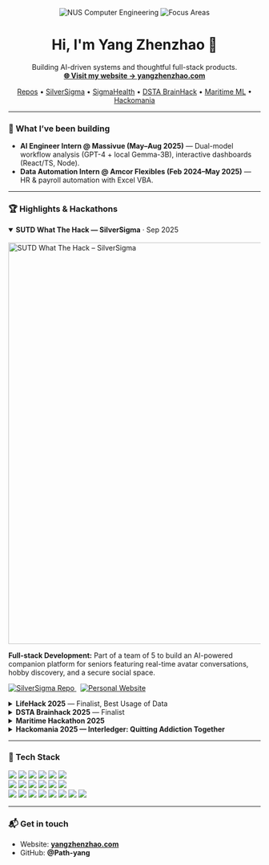 <!-- Hero -->
<p align="center">
  <img src="https://img.shields.io/badge/Computer%20Engineering-NUS-0A61F7?logo=google-scholar&labelColor=0B132B" alt="NUS Computer Engineering" />
  <img src="https://img.shields.io/badge/Focus-AI%20%7C%20Full-Stack%20%7C%20Data-2E8B57" alt="Focus Areas" />
</p>

<h1 align="center">Hi, I'm Yang Zhenzhao 👋</h1>

<p align="center">
  Building AI-driven systems and thoughtful full-stack products.<br/>
  <a href="https://www.yangzhenzhao.com" target="_blank"><b>🌐 Visit my website → yangzhenzhao.com</b></a>
</p>

<p align="center">
  <a href="https://github.com/Path-yang?tab=repositories">Repos</a> •
  <a href="https://github.com/Path-yang/SilverSigma">SilverSigma</a> •
  <a href="https://github.com/clemenong1/SigmaHealth">SigmaHealth</a> •
  <a href="https://github.com/Path-yang/DSTA-Code-Exp-2025">DSTA BrainHack</a> •
  <a href="https://github.com/Path-yang/Maritime-Hackathon-2025">Maritime ML</a> •
  <a href="https://github.com/Path-yang/Hackomania_2025">Hackomania</a>
</p>

---

### 🔭 What I’ve been building
- **AI Engineer Intern @ Massivue (May–Aug 2025)** — Dual-model workflow analysis (GPT-4 + local Gemma-3B), interactive dashboards (React/TS, Node).
- **Data Automation Intern @ Amcor Flexibles (Feb 2024–May 2025)** — HR & payroll automation with Excel VBA.

---

### 🏆 Highlights & Hackathons

<!-- New: SUTD What The Hack – SilverSigma -->
<details open>
  <summary><b>SUTD What The Hack — SilverSigma</b> · Sep 2025</summary>

  <br/>

  <img src="assets/sutd-wth-silversigma.png" alt="SUTD What The Hack – SilverSigma" width="800"/>

  <p>
    <b>Full-stack Development:</b> Part of a team of 5 to build an AI-powered companion platform for seniors featuring
    real-time avatar conversations, hobby discovery, and a secure social space.
  </p>

  <p>
    <a href="https://github.com/Path-yang/SilverSigma">
      <img src="https://img.shields.io/badge/GitHub-SilverSigma-181717?logo=github" alt="SilverSigma Repo"/>
    </a>
    &nbsp;
    <a href="https://www.yangzhenzhao.com">
      <img src="https://img.shields.io/badge/Live-Website-000000?logo=vercel" alt="Personal Website"/>
    </a>
  </p>
</details>

<details>
  <summary><b>LifeHack 2025</b> — Finalist, Best Usage of Data</summary>
  <p>React Native app integrating real-time SG health data, GPT guidance, and community reporting.</p>
  <a href="https://github.com/clemenong1/SigmaHealth">
    <img src="https://img.shields.io/badge/GitHub-Repo-181717?logo=github" alt="Repo"/>
  </a>
</details>

<details>
  <summary><b>DSTA Brainhack 2025</b> — Finalist</summary>
  <p>AI scam detection (React Native) with URL analysis, education modules, and analytics.</p>
  <a href="https://github.com/Path-yang/DSTA-Code-Exp-2025">
    <img src="https://img.shields.io/badge/GitHub-Repo-181717?logo=github" alt="Repo"/>
  </a>
</details>

<details>
  <summary><b>Maritime Hackathon 2025</b></summary>
  <p>ML classifier (90%+ accuracy) for ship repair severity on 10k+ entries.</p>
  <a href="https://github.com/Path-yang/Maritime-Hackathon-2025">
    <img src="https://img.shields.io/badge/GitHub-Repo-181717?logo=github" alt="Repo"/>
  </a>
</details>

<details>
  <summary><b>Hackomania 2025 — Interledger: Quitting Addiction Together</b></summary>
  <p>Next.js full-stack donation platform using MySQL + Open Payments API.</p>
  <a href="https://github.com/Path-yang/Hackomania_2025">
    <img src="https://img.shields.io/badge/GitHub-Repo-181717?logo=github" alt="Repo"/>
  </a>
</details>

---

### 🧰 Tech Stack
<p>
  <img src="https://img.shields.io/badge/C-00599C?logo=c&logoColor=white" />
  <img src="https://img.shields.io/badge/C++-00599C?logo=c%2B%2B&logoColor=white" />
  <img src="https://img.shields.io/badge/Python-3776AB?logo=python&logoColor=white" />
  <img src="https://img.shields.io/badge/Java-ED8B00?logo=java&logoColor=white" />
  <img src="https://img.shields.io/badge/JavaScript-F7DF1E?logo=javascript&logoColor=black" />
  <img src="https://img.shields.io/badge/TypeScript-3178C6?logo=typescript&logoColor=white" />
  <br/>
  <img src="https://img.shields.io/badge/React-20232A?logo=react&logoColor=61DAFB" />
  <img src="https://img.shields.io/badge/Next.js-000000?logo=nextdotjs&logoColor=white" />
  <img src="https://img.shields.io/badge/Node.js-339933?logo=nodedotjs&logoColor=white" />
  <img src="https://img.shields.io/badge/Flask-000000?logo=flask&logoColor=white" />
  <img src="https://img.shields.io/badge/TensorFlow-FF6F00?logo=tensorflow&logoColor=white" />
  <img src="https://img.shields.io/badge/scikit--learn-F7931E?logo=scikitlearn&logoColor=white" />
  <br/>
  <img src="https://img.shields.io/badge/Arduino-00979D?logo=arduino&logoColor=white" />
  <img src="https://img.shields.io/badge/Raspberry%20Pi-A22846?logo=raspberrypi&logoColor=white" />
  <img src="https://img.shields.io/badge/FPGA-0099cc?logo=intel&logoColor=white" />
  <img src="https://img.shields.io/badge/Git-F05032?logo=git&logoColor=white" />
  <img src="https://img.shields.io/badge/Figma-F24E1E?logo=figma&logoColor=white" />
  <img src="https://img.shields.io/badge/Excel-217346?logo=microsoftexcel&logoColor=white" />
  <img src="https://img.shields.io/badge/Replit-F26207?logo=replit&logoColor=white" />
  <img src="https://img.shields.io/badge/Cursor-000000?logo=cursor&logoColor=white" />
</p>

---

### 📬 Get in touch
- Website: **<a href="https://www.yangzhenzhao.com">yangzhenzhao.com</a>**
- GitHub: **@Path-yang**

